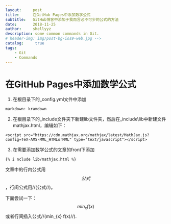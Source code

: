 ```yaml
---
layout:     post
title:      在GitHub Pages中添加数学公式
subtitle:   GitHub博客中添加于我而言必不可少的公式的方法
date:       2018-11-25
author:     shellyyz
description: some common commands in Git.
# header-img: img/post-bg-ios9-web.jpg -->
catalog: 	 true
tags:
    - Git
    - Commands
---
```


# 在GitHub Pages中添加数学公式
1. 在根目录下的_config.yml文件中添加
```
markdown: kramdown
```
2. 在根目录下的_include文件夹下新建lib文件夹，然后在_include\lib中新建文件mathjax.html，编辑如下：
```
<script src="https://cdn.mathjax.org/mathjax/latest/MathJax.js?config=TeX-AMS-MML_HTMLorMML" type="text/javascript"></script>
```
3. 在需要添加数学公式的文章的front下添加
```
{% i nclude lib/mathjax.html %}
```
文章中的行内公式用$$公式$$，行间公式用//(公式//)。

下面尝试一下：
$$min_{x} f(x)$$
或者行间插入公式//(min_{x} f(x)//).
